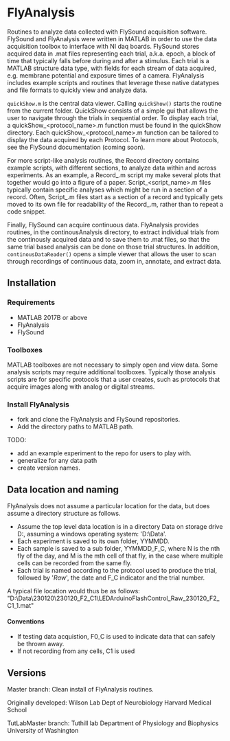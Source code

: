 # FlyAnalysis

Routines to analyze data collected with FlySound acquisition software. FlySound and FlyAnalysis were written in MATLAB in order to use the data acquisition toolbox to interface with NI daq boards. FlySound stores acquired data in .mat files representing each trial, a.k.a. epoch, a block of time that typically falls before during and after a stimulus. Each trial is a MATLAB structure data type, with fields for each stream of data acquired, e.g. membrane potential and exposure times of a camera. FlyAnalysis includes example scripts and routines that leverage these native datatypes and file formats to quickly view and analyze data.

`quickShow.m` is the central data viewer. Calling `quickShow()` starts the routine from the current folder. QuickShow consists of a simple gui that allows the user to navigate through the trials in sequential order. To display each trial, a quickShow_<protocol_name>.m function must be found in the quickShow directory. Each quickShow_<protocol_name>.m function can be tailored to display the data acquired by each Protocol. To learn more about Protocols, see the FlySound documentation (coming soon).

For more script-like analysis routines, the Record directory contains example scripts, with different sections, to analyze data within and across experiments. As an example, a Record_<name>.m script my make several plots that together would go into a figure of a paper. Script_<script_name>.m files typically contain specific analyses which might be run in a section of a record. Often, Script_<name>.m files start as a section of a record and typically gets moved to its own file for readability of the Record_<name>.m, rather than to repeat a code snippet.

Finally, FlySound can acquire continuous data. FlyAnalysis provides routines, in the continousAnalysis directory, to extract individual trials from the continously acquired data and to save them to .mat files, so that the same trial based analysis can be done on those trial structures. In addition, `continousDataReader()` opens a simple viewer that allows the user to scan through recordings of continuous data, zoom in, annotate, and extract data.

## Installation

### Requirements
 - MATLAB 2017B or above
 - FlyAnalysis
 - FlySound

### Toolboxes

MATLAB toolboxes are not necessary to simply open and view data. Some analysis scripts may require additional toolboxes. Typically those analysis scripts are for specific protocols that a user creates, such as protocols that acquire images along with analog or digital streams. 

### Install FlyAnalysis
 - fork and clone the FlyAnalysis and FlySound repositories. 
 - Add the directory paths to MATLAB path.

TODO:
 - add an example experiment to the repo for users to play with.
 - generalize for any data path
 - create version names.

## Data location and naming

 FlyAnalysis does not assume a particular location for the data, but does assume a directory structure as follows. 
  - Assume the top level data location is in a directory Data on storage drive D:, assuming a windows operating system: 'D:\Data'. 
  - Each experiment is saved to its own folder, YYMMDD.
  - Each sample is saved to a sub folder, YYMMDD_F<N>_C<M>, where N is the nth fly of the day, and M is the mth cell of that fly, in the case where multiple cells can be recorded from the same fly. 
  - Each trial is named according to the protocol used to produce the trial, followed by '_Raw_', the date and F<N>_C<M> indicator and the trial number.

 A typical file location would thus be as follows: "D:\Data\230120\230120_F2_C1\LEDArduinoFlashControl_Raw_230120_F2_C1_1.mat"
 
 #### Conventions
  - If testing data acquistion, F0_C<M> is used to indicate data that can safely be thrown away.
  - If not recording from any cells, C1 is used

## Versions
Master branch:
Clean install of FlyAnalysis routines.

Originally developed:
Wilson Lab
Dept of Neurobiology
Harvard Medical School

TutLabMaster branch:
Tuthill lab 
Department of Physiology and Biophysics
University of Washington

